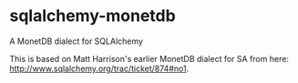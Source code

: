sqlalchemy-monetdb
==================

A MonetDB dialect for SQLAlchemy

This is based on Matt Harrison's earlier MonetDB dialect for SA from here:
http://www.sqlalchemy.org/trac/ticket/874#no1.